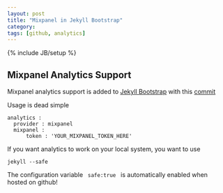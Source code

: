 ```yaml
---
layout: post
title: "Mixpanel in Jekyll Bootstrap"
category: 
tags: [github, analytics]
---
```

{% include JB/setup %}


## Mixpanel Analytics Support

Mixpanel analytics support is added to [Jekyll Bootstrap](https://github.com/plusjade/jekyll-bootstrap) with this [commit](https://github.com/plusjade/jekyll-bootstrap/pull/49)

Usage is dead simple 

	analytics :
	  provider : mixpanel 
	  mixpanel :
	      token : 'YOUR_MIXPANEL_TOKEN_HERE'
	
	
If you want analytics to work on your local system, you want to use

	jekyll --safe
	
The configuration variable <code> safe:true </code> is automatically enabled when hosted on github!
	
	